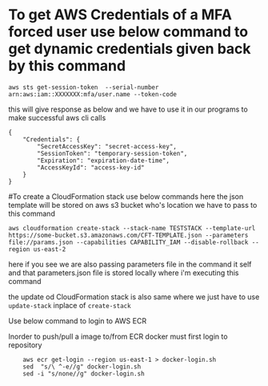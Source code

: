# To get AWS Credentials of a MFA forced user use below command to get dynamic credentials given back by this command

```aws sts get-session-token  --serial-number arn:aws:iam::XXXXXXX:mfa/user.name --token-code```

this will give response as below and we have to use it in our programs to make successful aws cli calls

```
{
    "Credentials": {
        "SecretAccessKey": "secret-access-key",
        "SessionToken": "temporary-session-token",
        "Expiration": "expiration-date-time",
        "AccessKeyId": "access-key-id"
    }
}
```


#To create a CloudFormation stack use below commands 
here the json template will be stored on aws s3 bucket who's location we have to pass to this command

```aws cloudformation create-stack --stack-name TESTSTACK --template-url  https://some-bucket.s3.amazonaws.com/CFT-TEMPLATE.json --parameters file://params.json --capabilities CAPABILITY_IAM --disable-rollback --region us-east-2```

here if you see we are also passing parameters file in the command it self and that parameters.json file is stored locally where i'm executing this command

the update od CloudFormation stack is also same where we just have to use ```  update-stack ``` inplace of ``` create-stack ```

Use below command to login to AWS ECR

Inorder to push/pull a image to/from ECR docker must first login to repository

```  
    aws ecr get-login --region us-east-1 > docker-login.sh
    sed  "s/\ ^-e//g" docker-login.sh
    sed -i "s/none//g" docker-login.sh 
```
